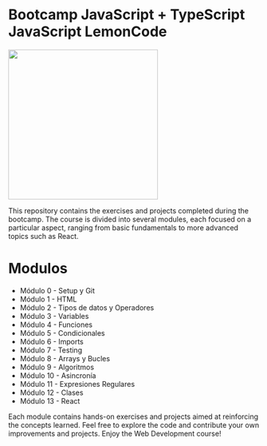 # Bootcamp JavaScript + TypeScript JavaScript LemonCode

<img width="300" src="https://images.squarespace-cdn.com/content/v1/56cdb491a3360cdd18de5e16/1536155167931-3JJ7O74IM4QP88L0RQS9/3_200.png?format=400w](https://static1.squarespace.com/static/ta/56cdb491a3360cdd18de5e16/1079/assets/bootcamp-backend/logo.svg)https://static1.squarespace.com/static/ta/56cdb491a3360cdd18de5e16/1079/assets/bootcamp-backend/logo.svg" >

This repository contains the exercises and projects completed during the bootcamp. The course is divided into several modules, each focused on a particular aspect, ranging from basic fundamentals to more advanced topics such as React.

# Modulos
<ul>
<li>Módulo 0 - Setup y Git</li>
<li>Módulo 1 - HTML</li>
<li>Módulo 2 - Tipos de datos y Operadores</li>
<li>Módulo 3 - Variables</li>
<li>Módulo 4 - Funciones</li>
<li>Módulo 5 - Condicionales</li>
<li>Módulo 6 - Imports</li>
<li>Módulo 7 - Testing</li>
<li>Módulo 8 - Arrays y Bucles</li>
<li>Módulo 9 - Algoritmos</li>
<li>Módulo 10 - Asincronía</li>
<li>Módulo 11 - Expresiones Regulares</li>
<li>Módulo 12 - Clases</li>
<li>Módulo 13 - React</li>
</ul>
 
Each module contains hands-on exercises and projects aimed at reinforcing the concepts learned. Feel free to explore the code and contribute your own improvements and projects. Enjoy the Web Development course!
